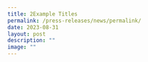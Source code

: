 ```yaml
---
title: 2Example Titles
permalink: /press-releases/news/permalink/
date: 2023-08-31
layout: post
description: ""
image: ""
---
```

